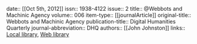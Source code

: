 date:: [[Oct 5th, 2012]]
issn:: 1938-4122
issue:: 2
title:: @Webbots and Machinic Agency
volume:: 006
item-type:: [[journalArticle]]
original-title:: Webbots and Machinic Agency
publication-title:: Digital Humanities Quarterly
journal-abbreviation:: DHQ
authors:: [[John Johnston]]
links:: [Local library](zotero://select/groups/2386895/items/L6BWWBKX), [Web library](https://www.zotero.org/groups/2386895/items/L6BWWBKX)
